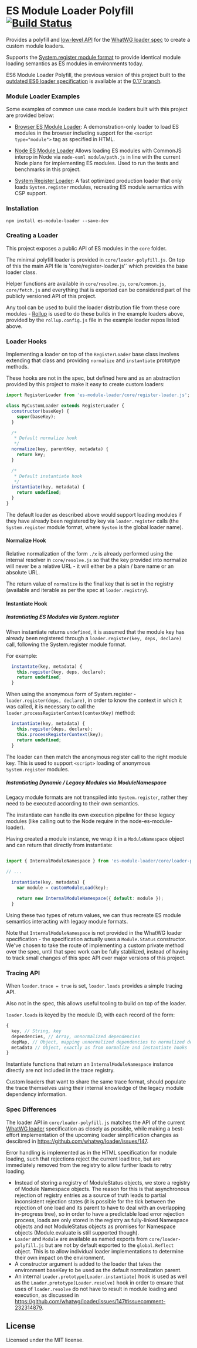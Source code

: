 # ES Module Loader Polyfill [![Build Status][travis-image]][travis-url]

Provides a polyfill and [low-level API](#loader-hooks) for the [WhatWG loader spec](https://github.com/whatwg/loader) to create a custom module loaders.

Supports the [System.register module format](https://github.com/ModuleLoader/es-module-loader/blob/master/docs/system-register.md) to provide identical module loading semantics as ES modules in environments today.

ES6 Module Loader Polyfill, the previous version of this project built to the [outdated ES6 loader specification](http://wiki.ecmascript.org/doku.php?id=harmony:specification_drafts#august_24_2014_draft_rev_27) is available at the [0.17 branch](https://github.com/ModuleLoader/es-module-loader/tree/0.17).

### Module Loader Examples

Some examples of common use case module loaders built with this project are provided below:

- [Browser ES Module Loader](https://github.com/ModuleLoader/browser-es-module-loader):
  A demonstration-only loader to load ES modules in the browser including support for the `<script type="module">` tag as specified in HTML.

- [Node ES Module Loader](https://github.com/ModuleLoader/node-es-module-loader)
  Allows loading ES modules with CommonJS interop in Node via `node-esml module/path.js` in line with the current Node 
  plans for implementing ES modules. Used to run the tests and benchmarks in this project.

- [System Register Loader](https://github.com/ModuleLoader/system-register-loader):
  A fast optimized production loader that only loads `System.register` modules, recreating ES module semantics with CSP support.

### Installation

```
npm install es-module-loader --save-dev
```

### Creating a Loader

This project exposes a public API of ES modules in the `core` folder.

The minimal polyfill loader is provided in `core/loader-polyfill.js`. On top of this the main API file is 
'core/register-loader.js'` which provides the base loader class.

Helper functions are available in `core/resolve.js`, `core/common.js`, `core/fetch.js` and everything that is exported can be considered
part of the publicly versioned API of this project.

Any tool can be used to build the loader distribution file from these core modules - [Rollup](http://rollupjs.org) is used to do these builds in the example loaders above,
provided by the `rollup.config.js` file in the example loader repos listed above.

### Loader Hooks

Implementing a loader on top of the `RegisterLoader` base class involves extending that class and providing `normalize` and `instantiate` prototype
methods.

These hooks are not in the spec, but defined here and as an abstraction provided by this project to make it easy to create custom loaders:

```javascript
import RegisterLoader from 'es-module-loader/core/register-loader.js';

class MyCustomLoader extends RegisterLoader {
  constructor(baseKey) {
    super(baseKey);
  }

  /*
   * Default normalize hook
   */
  normalize(key, parentKey, metadata) {
    return key;
  }

  /*
   * Default instantiate hook
   */
  instantiate(key, metadata) {
    return undefined;
  }
}
```

The default loader as described above would support loading modules if they have already been registered by key via
`loader.register` calls (the `System.register` module format, where `System` is the global loader name).

#### Normalize Hook

Relative normalization of the form `./x` is already performed using the internal resolver in `core/resolve.js`
so that the key provided into normalize will never be a relative URL - it will either be a plain / bare name
or an absolute URL.

The return value of `normalize` is the final key that is set in the registry (available and iterable as per the spec
at `loader.registry`).

#### Instantiate Hook

##### Instantiating ES Modules via System.register

When instantiate returns `undefined`, it is assumed that the module key has already been registered through a
`loader.register(key, deps, declare)` call, following the System.register module format.

For example:

```javascript
  instantate(key, metadata) {
    this.register(key, deps, declare);
    return undefined;
  }
```

When using the anonymous form of System.register - `loader.register(deps, declare)`, in order to know
the context in which it was called, it is necessary to call the `loader.processRegisterContext(contextKey)` method:

```javascript
  instantiate(key, metadata) {
    this.register(deps, declare);
    this.processRegisterContext(key);
    return undefined;
  }
```

The loader can then match the anonymous register call to the right module key. This is used to support `<script>` loading
of anonymous `System.register` modules.

##### Instantiating Dynamic / Legacy Modules via ModuleNamespace

Legacy module formats are not transpiled into `System.register`, rather they need to be executed according to their own semantics.

The instantiate can handle its own execution pipeline for these legacy modules (like calling out to the Node require in the node-es-module-loader).

Having created a module instance, we wrap it in a `ModuleNamespace` object and can return that directly from instantiate:

```javascript

import { InternalModuleNamespace } from 'es-module-loader/core/loader-polyfill.js'

// ...

  instantiate(key, metadata) {
    var module = customModuleLoad(key);

    return new InternalModuleNamespace({ default: module });
  }
```

Using these two types of return values, we can thus recreate ES module semantics interacting with legacy module formats.

Note that `InternalModuleNamespace` is not provided in the WhatWG loader specification - the specification actually uses a `Module.Status` constructor.
We've chosen to take the route of implementing a custom private method over the spec, until that spec work can be fully stabilized, instead of having
to track small changes of this spec API over major versions of this project.

### Tracing API

When `loader.trace = true` is set, `loader.loads` provides a simple tracing API.

Also not in the spec, this allows useful tooling to build on top of the loader.

`loader.loads` is keyed by the module ID, with each record of the form:

```javascript
{
  key, // String, key
  dependencies, // Array, unnormalized dependencies
  depMap, // Object, mapping unnormalized dependencies to normalized dependencies
  metadata // Object, exactly as from normalize and instantiate hooks
}
```

Instantiate functions that return an `InternalModuleNamespace` instance directly are not included in the trace registry.

Custom loaders that want to share the same trace format, should populate the trace themselves using their internal knowledge of the legacy module dependency information.

### Spec Differences

The loader API in `core/loader-polyfill.js` matches the API of the current [WhatWG loader](https://whatwg.github.io/loader/) specification as closely as possible, while
making a best-effort implementation of the upcoming loader simplification changes as descibred in https://github.com/whatwg/loader/issues/147.

Error handling is implemented as in the HTML specification for module loading, such that rejections reject the current load tree, but
are immediately removed from the registry to allow further loads to retry loading.

- Instead of storing a registry of ModuleStatus objects, we store a registry of Module Namespace objects. The reason for this is that asynchronous rejection of registry entries as a source of truth leads to partial inconsistent rejection states
(it is possible for the tick between the rejection of one load and its parent to have to deal with an overlapping in-progress tree),
so in order to have a predictable load error rejection process, loads are only stored in the registry as fully-linked Namespace objects
and not ModuleStatus objects as promises for Namespace objects (Module.evaluate is still supported though).
- `Loader` and `Module` are available as named exports from `core/loader-polyfill.js` but are not by default exported to the `global.Reflect` object.
  This is to allow individual loader implementations to determine their own impact on the environment.
- A constructor argument is added to the loader that takes the environment baseKey to be used as the default normalization parent.
- An internal `Loader.prototype[Loader.instantiate]` hook is used as well as the `Loader.prototype[Loader.resolve]` hook
  in order to ensure that uses of `loader.resolve` do not have to result in module loading and execution, as discussed in https://github.com/whatwg/loader/issues/147#issuecomment-232314879.

## License
Licensed under the MIT license.

[travis-url]: https://travis-ci.org/ModuleLoader/es-module-loader
[travis-image]: https://travis-ci.org/ModuleLoader/es-module-loader.svg?branch=master
